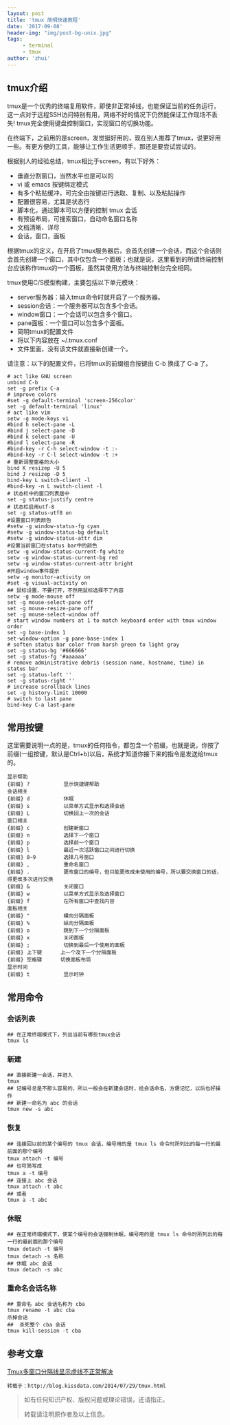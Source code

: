 ```yaml
---
layout: post
title: 'tmux 简明快速教程'
date: '2017-09-08'
header-img: "img/post-bg-unix.jpg"
tags:
     - terminal
     - tmux
author: 'zhui'
---
```


## tmux介绍

tmux是一个优秀的终端复用软件，即使非正常掉线，也能保证当前的任务运行，这一点对于远程SSH访问特别有用，网络不好的情况下仍然能保证工作现场不丢失! tmux完全使用键盘控制窗口，实现窗口的切换功能。

在终端下，之前用的是screen，发觉挺好用的，现在别人推荐了tmux，说更好用一些。有更方便的工具，能够让工作生活更顺手，那还是要尝试尝试的。

根据别人的经验总结，tmux相比于screen，有以下好外：

* 垂直分割窗口，当然水平也是可以的
* vi 或 emacs 按键绑定模式
* 有多个粘贴缓冲，可完全由按键进行选取、复制、以及粘贴操作
* 配置很容易，尤其是状态行
* 脚本化，通过脚本可以方便的控制 tmux 会话
* 有预设布局，可搜索窗口，自动命名窗口名称
* 文档清晰、详尽
* 会话，窗口，面板

根据tmux的定义，在开启了tmux服务器后，会首先创建一个会话，而这个会话则会首先创建一个窗口，其中仅包含一个面板；也就是说，这里看到的所谓终端控制台应该称作tmux的一个面板，虽然其使用方法与终端控制台完全相同。

tmux使用C/S模型构建，主要包括以下单元模块：

* server服务器：输入tmux命令时就开启了一个服务器。
* session会话：一个服务器可以包含多个会话。
* window窗口：一个会话可以包含多个窗口。
* pane面板：一个窗口可以包含多个面板。
* 简明tmux的配置文件
* 将以下内容放在 ~/.tmux.conf
* 文件里面，没有该文件就直接新创建一个。

请注意：以下的配置文件，已将tmux的前缀组合按键由 C-b 换成了 C-a 了。

	# act like GNU screen
	unbind C-b
	set -g prefix C-a
	# improve colors
	#set -g default-terminal 'screen-256color'
	set -g default-terminal 'linux'
	# act like vim
	setw -g mode-keys vi
	#bind h select-pane -L
	#bind j select-pane -D
	#bind k select-pane -U
	#bind l select-pane -R
	#bind-key -r C-h select-window -t :-
	#bind-key -r C-l select-window -t :+
	# 重新调整窗格的大小
	bind K resizep -U 5
	bind J resizep -D 5
	bind-key L switch-client -l
	#bind-key -n L switch-client -l
	# 状态栏中的窗口列表居中
	set -g status-justify centre
	# 状态栏启用utf-8
	set -g status-utf8 on
	#设置窗口列表颜色
	#setw -g window-status-fg cyan
	#setw -g window-status-bg default
	#setw -g window-status-attr dim
	#设置当前窗口在status bar中的颜色
	setw -g window-status-current-fg white
	setw -g window-status-current-bg red
	setw -g window-status-current-attr bright
	#开启window事件提示
	setw -g monitor-activity on
	#set -g visual-activity on
	## 鼠标设置，不要打开，不然用鼠标选择不了内容
	setw -g mode-mouse off
	set -g mouse-select-pane off
	set -g mouse-resize-pane off
	set -g mouse-select-window off
	# start window numbers at 1 to match keyboard order with tmux window order
	set -g base-index 1
	set-window-option -g pane-base-index 1
	# soften status bar color from harsh green to light gray
	set -g status-bg '#666666'
	set -g status-fg '#aaaaaa'
	# remove administrative debris (session name, hostname, time) in status bar
	set -g status-left ''
	set -g status-right ''
	# increase scrollback lines
	set -g history-limit 10000
	# switch to last pane
	bind-key C-a last-pane


## 常用按键

这里需要说明一点的是，tmux的任何指令，都包含一个前缀，也就是说，你按了前缀(一组按键，默认是Ctrl+b)以后，系统才知道你接下来的指令是发送给tmux的。

	显示帮助
	{前缀} ?           显示快捷键帮助
	会话相关
	{前缀} d           休眠
	{前缀} s           以菜单方式显示和选择会话
	{前缀} L           切换回上一次的会话
	窗口相关
	{前缀} c           创建新窗口
	{前缀} n           选择下一个窗口
	{前缀} p           选择前一个窗口
	{前缀} l           最近一次活跃窗口之间进行切换
	{前缀} 0~9         选择几号窗口
	{前缀} ,           重命名窗口
	{前缀} .           更改窗口的编号，但只能更改成未使用的编号，所以要交换窗口的话，得更改多次进行交换
	{前缀} &           关闭窗口
	{前缀} w           以菜单方式显示及选择窗口
	{前缀} f           在所有窗口中查找内容
	面板相关
	{前缀} "           模向分隔面板
	{前缀} %           纵向分隔面板
	{前缀} o           跳到下一个分隔面板
	{前缀} x           关闭面板
	{前缀} ;           切换到最后一个使用的面板
	{前缀} 上下键      上一个及下一个分隔面板
	{前缀} 空格键      切换面板布局
	显示时间
	{前缀} t           显示时钟

## 常用命令

### 会话列表

	## 在正常终端模式下，列出当前有哪些tmux会话
	tmux ls

### 新建

	## 直接新建一会话，并进入
	tmux
	## 记编号总是不那么容易的，所以一般会在新建会话时，给会话命名，方便记忆，以后也好操作
	## 新建一命名为 abc 的会话
	tmux new -s abc

### 恢复

	## 连接回以前的某个编号的 tmux 会话，编号用的是 tmux ls 命令时所列出的每一行的最前面的那个编号
	tmux attach -t 编号
	## 也可简写成
	tmux a -t 编号
	## 连接上 abc 会话
	tmux attach -t abc
	## 或者
	tmux a -t abc

### 休眠

	## 在正常终端模式下，使某个编号的会话强制休眠，编号用的是 tmux ls 命令时所列出的每一行的最前面的那个编号
	tmux detach -t 编号
	tmux detach -s 名称
	## 休眠 abc 会话
	tmux detach -s abc

### 重命名会话名称

	## 重命名 abc 会话名称为 cba
	tmux rename -t abc cba
	杀掉会话
	##  杀死整个 cba 会话
	tmux kill-session -t cba

## 参考文章
[Tmux多窗口分隔线显示虚线不正常解决](http://www.haiyun.me/archives/tmux-dotted-line.html)


`转载于：http://blog.kissdata.com/2014/07/29/tmux.html`

> 如有任何知识产权、版权问题或理论错误，还请指正。
>
> 转载请注明原作者及以上信息。